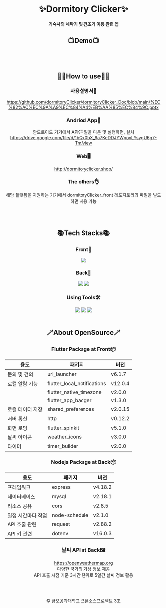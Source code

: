 <div align="center">

# ✨Dormitory Clicker✨

#### 기숙사의 세탁기 및 건조기 이용 관련 앱

## 📺Demo📺

<br>
<br>

## 🤷‍♂️How to use🤷‍♂️

### 사용설명서📰
https://github.com/dormitoryClicker/dormitoryClicker_Doc/blob/main/%EC%82%AC%EC%9A%A9%EC%84%A4%EB%AA%85%EC%84%9C.pptx

### Andriod App📱

안드로이드 기기에서 APK파일을 다운 및 실행하면, 설치<br>
https://drive.google.com/file/d/1bQx0bX_9a7KeDDJYWpovLYsygU6g7-Tm/view

### Web🖥️

http://dormitoryclicker.shop/

### The others👌

해당 플랫폼을 지원하는 기기에서 dormitoryClicker_front 레포지토리의 파일을 빌드하면 사용 가능

<br>
<br>

## 📚Tech Stacks📚

### Front🙉
<img src="https://img.shields.io/badge/FLUTTER-02569B?style=for-the-badge&logo=flutter&logoColor=black">
  
### Back🙈
<img src="https://img.shields.io/badge/NODE.JS-339933?style=for-the-badge&logo=nodejs&logoColor=black">
<img src="https://img.shields.io/badge/MySQL-4479A1?style=for-the-badge&logo=mysql&logoColor=black">
  
### Using Tools🛠️
<img src="https://img.shields.io/badge/Andriod Studio-3DDC84?style=for-the-badge&logo=andriodstudio&logoColor=black">
<img src="https://img.shields.io/badge/Visual Studio Code-007ACC?style=for-the-badge&logo=vscode&logoColor=black">
<img src="https://img.shields.io/badge/Amazon EC2-FF9900?style=for-the-badge&logo=ec2&logoColor=black">

<br>
<br>

## 🪄About OpenSource🪄

### Flutter Package at Front📦
|용도|패키지|버전
|---|---|---|
|문의 및 건의|url_launcher|v6.1.7|
|로컬 알람 기능|flutter_local_notifications|v12.0.4|
||flutter_native_timezone|v2.0.0|
||flutter_app_badger|v1.3.0|
|로컬 테이터 저장|shared_preferences|v2.0.15|
|서버 통신|http|v0.12.2|
|화면 로딩|flutter_spinkit|v5.1.0|
|날씨 아이콘|weather_icons|v3.0.0|
|타이머|timer_builder|v2.0.0|

### Nodejs Package at Back📦
|용도|패키지|버전
|---|---|---|
|프레임워크|express|v4.18.2|
|데이터베이스|mysql|v2.18.1|
|리소스 공유|cors|v2.8.5|
|일정 시간마다 작업|node-schedule|v2.1.0|
|API 호출 관련|request|v2.88.2|
|API 키 관련|dotenv|v16.0.3|

### 날씨 API at Back🖼️
https://openweathermap.org<br>
다양한 국가의 기상 정보 제공<br>
API 호출 시점 기준 3시간 단위로 5일간 날씨 정보 활용

<br>
<br>

©️ 금오공과대학교 오픈소스프로젝트 3조

</div>
